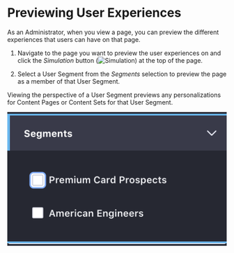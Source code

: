 # Previewing User Experiences

As an Administrator, when you view a page, you can preview the different experiences that users can have on that page.

1. Navigate to the page you want to preview the user experiences on and click the *Simulation* button (![Simulation](./images/icon-simulation.png)) at the top of the page.
 
2.  Select a User Segment from the *Segments* selection to preview the page as a member of that User Segment.
 
Viewing the perspective of a User Segment previews any personalizations for Content Pages or Content Sets for that User Segment.

![Figure 1: You can preview different experiences from the Preview Panel.](./previewing-user-experiences/images/01.png)